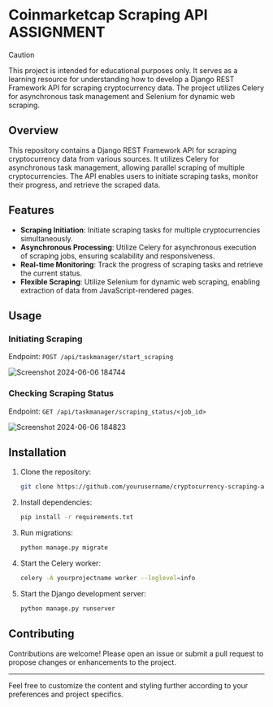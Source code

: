 
# Coinmarketcap Scraping API ASSIGNMENT

> [!CAUTION]
> This project is intended for educational purposes only. It serves as a learning resource for understanding how to develop a Django REST Framework API for scraping cryptocurrency data. The project utilizes Celery for asynchronous task management and Selenium for dynamic web scraping.

## Overview

This repository contains a Django REST Framework API for scraping cryptocurrency data from various sources. It utilizes Celery for asynchronous task management, allowing parallel scraping of multiple cryptocurrencies. The API enables users to initiate scraping tasks, monitor their progress, and retrieve the scraped data.

## Features

- **Scraping Initiation**: Initiate scraping tasks for multiple cryptocurrencies simultaneously.
- **Asynchronous Processing**: Utilize Celery for asynchronous execution of scraping jobs, ensuring scalability and responsiveness.
- **Real-time Monitoring**: Track the progress of scraping tasks and retrieve the current status.
- **Flexible Scraping**: Utilize Selenium for dynamic web scraping, enabling extraction of data from JavaScript-rendered pages.

## Usage

### Initiating Scraping

Endpoint: `POST /api/taskmanager/start_scraping`

![Screenshot 2024-06-06 184744](https://github.com/sudhanshu19102003/CoinMarketCap_scraper/assets/78022236/d315835e-812b-4648-9148-33084d7745ef)


### Checking Scraping Status

Endpoint: `GET /api/taskmanager/scraping_status/<job_id>`

![Screenshot 2024-06-06 184823](https://github.com/sudhanshu19102003/CoinMarketCap_scraper/assets/78022236/7a5ea769-ece2-4d2c-be87-828f2471c6d1)


## Installation

1. Clone the repository:

    ```bash
    git clone https://github.com/yourusername/cryptocurrency-scraping-api.git
    ```

2. Install dependencies:

    ```bash
    pip install -r requirements.txt
    ```

3. Run migrations:

    ```bash
    python manage.py migrate
    ```

4. Start the Celery worker:

    ```bash
    celery -A yourprojectname worker --loglevel=info
    ```

5. Start the Django development server:

    ```bash
    python manage.py runserver
    ```

## Contributing

Contributions are welcome! Please open an issue or submit a pull request to propose changes or enhancements to the project.

---

Feel free to customize the content and styling further according to your preferences and project specifics.
